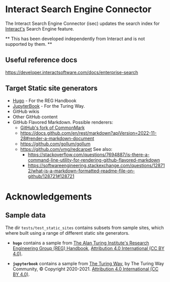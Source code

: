 # Interact Search Engine Connector

The Interact Search Engine Connector (isec) updates the search index for [Interact's](https://www.interactsoftware.com/) Search Engine feature.

** This has been developed independently from Interact and is not supported by them. **


## Useful reference docs

https://developer.interactsoftware.com/docs/enterprise-search


## Target Static site generators

- [Hugo](https://gohugo.io/) - For the REG Handbook
- [JupyterBook](https://jupyterbook.org/en/stable/intro.html) - For the Turing Way.
- GitHub wikis
- Other GitHub content
- GitHub Flavored Markdown. Possible renderers:
  - [GitHub's fork of CommonMark](https://github.com/github/cmark-gfm)
  - https://docs.github.com/en/rest/markdown?apiVersion=2022-11-28#render-a-markdown-document
  - https://github.com/gollum/gollum
  - https://github.com/vmg/redcarpet
    See also:
      - https://stackoverflow.com/questions/7694887/is-there-a-command-line-utility-for-rendering-github-flavored-markdown
      - https://softwareengineering.stackexchange.com/questions/128712/what-is-a-markdown-formatted-readme-file-on-github/128721#128721

# Acknowledgements

## Sample data

The dir `tests/test_static_sites` contains subsets from sample sites, which where built using a range of different static site generators.

- **`hugo`** contains a sample from [The Alan Turing Institute's Research Engineering Group (REG) Handbook](https://alan-turing-institute.github.io/REG-handbook/), [Attribution 4.0 International (CC BY 4.0)](https://creativecommons.org/licenses/by/4.0/).

- **`jupyterbook`** contains a sample from [The Turing Way](https://the-turing-way.netlify.app/welcome.html), by The Turing Way Community, © Copyright 2020-2021. [Attribution 4.0 International (CC BY 4.0)](https://creativecommons.org/licenses/by/4.0/).
